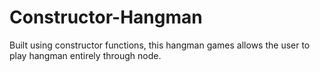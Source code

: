 # Constructor-Hangman
Built using constructor functions, this hangman games allows the user to play hangman entirely through node.
